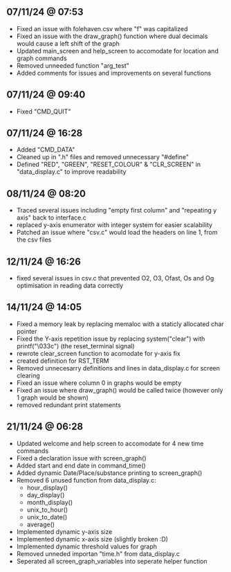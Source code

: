 07/11/24 @ 07:53
--------------------
- Fixed an issue with folehaven.csv where "f" was capitalized
- Fixed an issue with the draw_graph() function where dual decimals would cause a left shift of the graph
- Updated main_screen and help_screen to accomodate for location and graph commands
- Removed unneeded function "arg_test"
- Added comments for issues and improvements on several functions

07/11/24 @ 09:40
--------------------
- Fixed "CMD_QUIT"

07/11/24 @ 16:28
--------------------
- Added "CMD_DATA"
- Cleaned up in ".h" files and removed unnecessary "#define"
- Defined "RED", "GREEN", "RESET_COLOUR" & "CLR_SCREEN" in "data_display.c" to improve readability

08/11/24 @ 08:20
--------------------
- Traced several issues including "empty first column" and "repeating y axis" back to interface.c
- replaced y-axis enumerator with integer system for easier scalability
- Patched an issue where "csv.c" would load the headers on line 1, from the csv files

12/11/24 @ 16:26
--------------------
- fixed several issues in csv.c that prevented O2, O3, Ofast, Os and Og optimisation in reading data correctly

14/11/24 @ 14:05
-------------------
- Fixed a memory leak by replacing memaloc with a staticly allocated char pointer
- Fixed the Y-axis repetition issue by replacing system("clear") with printf("\033c") (the reset_terminal signal)
- rewrote clear_screen function to acomodate for y-axis fix
- created definition for RST_TERM
- Removed unnecesarry definitions and lines in data_display.c for screen clearing
- Fixed an issue where column 0 in graphs would be empty
- Fixed an issue where draw_graph() would be called twice (however only 1 graph would be shown)
- removed redundant print statements

21/11/24 @ 06:28
-------------------
- Updated welcome and help screen to accomodate for 4 new time commands
- Fixed a declaration issue with screen_graph()
- Added start and end date in command_time()
- Added dynamic Date/Place/substance printing to screen_graph()
- Removed 6 unused function from data_display.c:
  - hour_display()
  - day_display()
  - month_display()
  - unix_to_hour()
  - unix_to_date()
  - average()
- Implemented dynamic y-axis size
- Implemented dynamic x-axis size (slightly broken :D)
- Implemented dynamic threshold values for graph
- Removed unneded importan "time.h" from data_display.c
- Seperated all screen_graph_variables into seperate helper function
